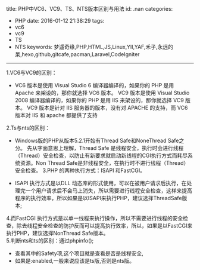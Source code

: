 title: PHP中VC6、VC9、TS、NTS版本区别与用法
id: .nan
categories:
  - PHP
date: 2016-01-12 21:38:29
tags: 
   - vc6
   - vc9
   - TS
   - NTS
keywords: 梦遥奇缘,PHP,HTML,JS,Linux,YII,YAF,禾子,永远的呆,hexo,github,gitcafe,pacman,Laravel,CodeIgniter
---
1.VC6与VC9的区别：
+ VC6 版本是使用 Visual Studio 6 编译器编译的，如果你的 PHP 是用 Apache 来架设的，那你就选择 VC6 版本。  VC9 版本是使用 Visual Studio 2008 编译器编译的，如果你的 PHP 是用 IIS 来架设的，那你就选择 VC9 版本。  VC9 版本是针对 IIS 服务器的版本，没有对 APACHE 的支持，而 VC6 版本对 IIS 和 apache 都提供了支持 

2.Ts与nts的区别：
+ Windows版的PHP从版本5.2.1开始有Thread Safe和NoneThread Safe之分。
先从字面意思上理解，Thread Safe 是线程安全，执行时会进行线程（Thread）安全检查，以防止有新要求就启动新线程的CGI执行方式而耗尽系统资源。Non Thread Safe是非线程安全，在执行时不进行线程（Thread）安全检查。
3.PHP 的两种执行方式：ISAPI 和FastCGI。

+ ISAPI 执行方式是以DLL 动态库的形式使用，可以在被用户请求后执行，在处理完一个用户请求后不会马上消失，所以需要进行线程安全检查，这样来提高程序的执行效率，所以如果是以ISAPI来执行PHP，建议选择ThreadSafe版本;

4.而FastCGI 执行方式是以单一线程来执行操作，所以不需要进行线程的安全检查，除去线程安全检查的防护反而可以提高执行效率，所以，如果是以FastCGI来执行PHP，建议选择NonThread Safe版本。  
5.判断nts和ts的区别：通过phpinfo(); 
+ 查看其中的Safety项,这个项目就是查看是否是线程安全,
+ 如果是:enabled,一般来说应该是ts版,否则是nts版。
